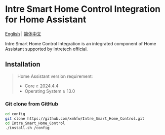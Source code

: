 # Intre Smart Home Control Integration for Home Assistant

[English](./README.md) | [简体中文](./doc/README_zh.md)

Intre Smart Home Control Integration is an integrated component of Home Assistant supported by Intretech official.

## Installation

> Home Assistant version requirement:
>
> - Core $\geq$ 2024.4.4
> - Operating System $\geq$ 13.0

### Git clone from GitHub

```bash
cd config
git clone https://github.com/xmhfw/Intre_Smart_Home_Control.git
cd Intre_Smart_Home_Control
./install.sh /config
```
